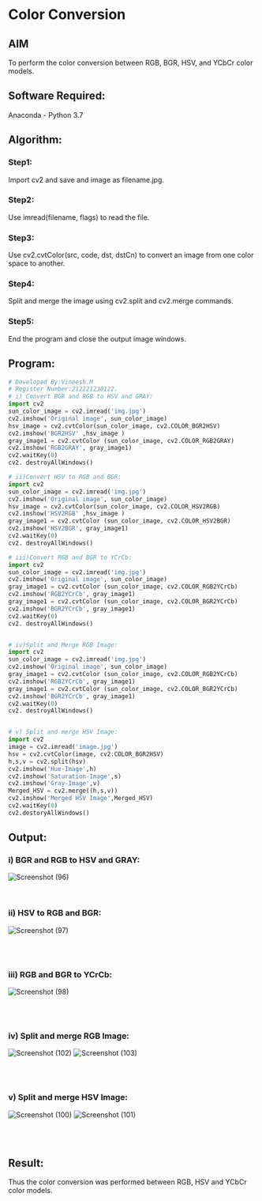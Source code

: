 # Color Conversion
## AIM
To perform the color conversion between RGB, BGR, HSV, and YCbCr color models.

## Software Required:
Anaconda - Python 3.7
## Algorithm:
### Step1:
Import cv2 and save and image as filename.jpg.
<br>

### Step2:
Use imread(filename, flags) to read the file.
<br>

### Step3:
Use cv2.cvtColor(src, code, dst, dstCn) to convert an image from one color space to another.
<br>

### Step4:
Split and merge the image using cv2.split and cv2.merge commands.
<br>

### Step5:
End the program and close the output image windows.
<br>

## Program:
```python
# Developed By:Vineesh.M
# Register Number:212221230122.
# i) Convert BGR and RGB to HSV and GRAY:
import cv2
sun_color_image = cv2.imread('img.jpg')
cv2.imshow('Original image', sun_color_image)
hsv_image = cv2.cvtColor(sun_color_image, cv2.COLOR_BGR2HSV)
cv2.imshow('BGR2HSV' ,hsv_image )
gray_image1 = cv2.cvtColor (sun_color_image, cv2.COLOR_RGB2GRAY)
cv2.imshow('RGB2GRAY', gray_image1)
cv2.waitKey(0)
cv2. destroyAllWindows()
```
``` python
# ii)Convert HSV to RGB and BGR:
import cv2
sun_color_image = cv2.imread('img.jpg')
cv2.imshow('Original image', sun_color_image)
hsv_image = cv2.cvtColor(sun_color_image, cv2.COLOR_HSV2RGB)
cv2.imshow('HSV2RGB' ,hsv_image )
gray_image1 = cv2.cvtColor (sun_color_image, cv2.COLOR_HSV2BGR)
cv2.imshow('HSV2BGR', gray_image1)
cv2.waitKey(0)
cv2. destroyAllWindows()
```
``` python
# iii)Convert RGB and BGR to YCrCb:
import cv2
sun_color_image = cv2.imread('img.jpg')
cv2.imshow('Original image', sun_color_image)
gray_image1 = cv2.cvtColor (sun_color_image, cv2.COLOR_RGB2YCrCb)
cv2.imshow('RGB2YCrCb', gray_image1)
gray_image1 = cv2.cvtColor (sun_color_image, cv2.COLOR_BGR2YCrCb)
cv2.imshow('BGR2YCrCb', gray_image1)
cv2.waitKey(0)
cv2. destroyAllWindows()
```
``` python

# iv)Split and Merge RGB Image:
import cv2
sun_color_image = cv2.imread('img.jpg')
cv2.imshow('Original image', sun_color_image)
gray_image1 = cv2.cvtColor (sun_color_image, cv2.COLOR_RGB2YCrCb)
cv2.imshow('RGB2YCrCb', gray_image1)
gray_image1 = cv2.cvtColor (sun_color_image, cv2.COLOR_BGR2YCrCb)
cv2.imshow('BGR2YCrCb', gray_image1)
cv2.waitKey(0)
cv2. destroyAllWindows()
```
``` python

# v) Split and merge HSV Image:
import cv2
image = cv2.imread('image.jpg')
hsv = cv2.cvtColor(image, cv2.COLOR_BGR2HSV)
h,s,v = cv2.split(hsv)
cv2.imshow('Hue-Image',h)
cv2.imshow('Saturation-Image',s)
cv2.imshow('Gray-Image',v)
Merged_HSV = cv2.merge((h,s,v))
cv2.imshow('Merged HSV Image',Merged_HSV)
cv2.waitKey(0)
cv2.destoryAllWindows()

```
## Output:
### i) BGR and RGB to HSV and GRAY:

![Screenshot (96)](https://user-images.githubusercontent.com/93427254/163664023-aacda81c-2f29-4f9f-91f8-492194da5a77.png)

<br>

### ii) HSV to RGB and BGR:

![Screenshot (97)](https://user-images.githubusercontent.com/93427254/163664057-5f87ea22-a454-4643-8844-daa8407fc837.png)

<br>
<br>

### iii) RGB and BGR to YCrCb:

![Screenshot (98)](https://user-images.githubusercontent.com/93427254/163664065-4e4a62b2-cef6-4af6-be0f-88e1b73e93cf.png)

<br>
<br>

### iv) Split and merge RGB Image:

![Screenshot (102)](https://user-images.githubusercontent.com/93427254/163664230-1b125e24-f147-4a34-b626-9d4bb71b49eb.png)
![Screenshot (103)](https://user-images.githubusercontent.com/93427254/163664233-8ce0fc54-ee95-4ebf-9949-454a37accbea.png)


<br>
<br>

### v) Split and merge HSV Image:

![Screenshot (100)](https://user-images.githubusercontent.com/93427254/163664093-f45eac9b-c8db-44b2-8420-1b978b403ce3.png)
![Screenshot (101)](https://user-images.githubusercontent.com/93427254/163664097-0c4c7935-d374-493b-bd4f-c5f74001d8a9.png)

<br>
<br>


## Result:
Thus the color conversion was performed between RGB, HSV and YCbCr color models.
